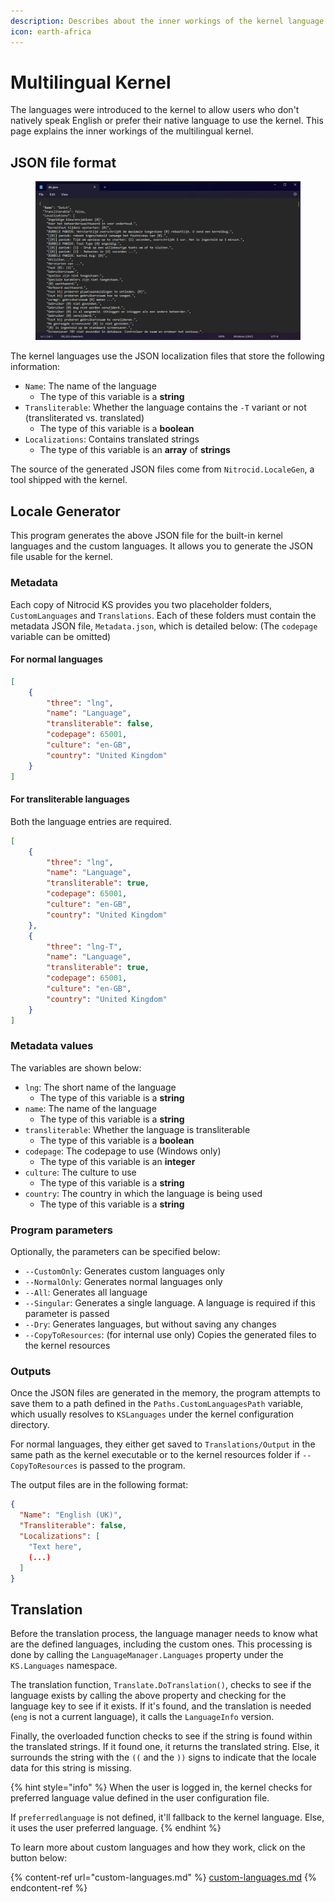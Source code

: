 ```yaml
---
description: Describes about the inner workings of the kernel language feature
icon: earth-africa
---
```


# Multilingual Kernel

The languages were introduced to the kernel to allow users who don't natively speak English or prefer their native language to use the kernel. This page explains the inner workings of the multilingual kernel.

## JSON file format

<figure><img src="../../../.gitbook/assets/114-lang.png" alt=""><figcaption></figcaption></figure>

The kernel languages use the JSON localization files that store the following information:

* `Name`: The name of the language
  * The type of this variable is a **string**
* `Transliterable`: Whether the language contains the `-T` variant or not (transliterated vs. translated)
  * The type of this variable is a **boolean**
* `Localizations`: Contains translated strings
  * The type of this variable is an **array** of **strings**

The source of the generated JSON files come from `Nitrocid.LocaleGen`, a tool shipped with the kernel.

## Locale Generator

This program generates the above JSON file for the built-in kernel languages and the custom languages. It allows you to generate the JSON file usable for the kernel.

### Metadata

Each copy of Nitrocid KS provides you two placeholder folders, `CustomLanguages` and `Translations`. Each of these folders must contain the metadata JSON file, `Metadata.json`, which is detailed below: (The `codepage` variable can be omitted)

#### For normal languages

```json
[
    {
        "three": "lng",
        "name": "Language",
        "transliterable": false,
        "codepage": 65001,
        "culture": "en-GB",
        "country": "United Kingdom"
    }
]
```

#### For transliterable languages

Both the language entries are required.

```json
[
    {
        "three": "lng",
        "name": "Language",
        "transliterable": true,
        "codepage": 65001,
        "culture": "en-GB",
        "country": "United Kingdom"
    },
    {
        "three": "lng-T",
        "name": "Language",
        "transliterable": true,
        "codepage": 65001,
        "culture": "en-GB",
        "country": "United Kingdom"
    }
]
```

### Metadata values

The variables are shown below:

* `lng`: The short name of the language
  * The type of this variable is a **string**
* `name`: The name of the language
  * The type of this variable is a **string**
* `transliterable`: Whether the language is transliterable
  * The type of this variable is a **boolean**
* `codepage`: The codepage to use (Windows only)
  * The type of this variable is an **integer**
* `culture`: The culture to use
  * The type of this variable is a **string**
* `country`: The country in which the language is being used
  * The type of this variable is a **string**

### Program parameters

Optionally, the parameters can be specified below:

* `--CustomOnly`: Generates custom languages only
* `--NormalOnly`: Generates normal languages only
* `--All`: Generates all language
* `--Singular`: Generates a single language. A language is required if this parameter is passed
* `--Dry`: Generates languages, but without saving any changes
* `--CopyToResources`: (for internal use only) Copies the generated files to the kernel resources

### Outputs

Once the JSON files are generated in the memory, the program attempts to save them to a path defined in the `Paths.CustomLanguagesPath` variable, which usually resolves to `KSLanguages` under the kernel configuration directory.

For normal languages, they either get saved to `Translations/Output` in the same path as the kernel executable or to the kernel resources folder if `--CopyToResources` is passed to the program.

The output files are in the following format:

```json
{
  "Name": "English (UK)",
  "Transliterable": false,
  "Localizations": [
    "Text here",
    (...)
  ]
}
```

## Translation

Before the translation process, the language manager needs to know what are the defined languages, including the custom ones. This processing is done by calling the `LanguageManager.Languages` property under the `KS.Languages` namespace.

The translation function, `Translate.DoTranslation()`, checks to see if the language exists by calling the above property and checking for the language key to see if it exists. If it's found, and the translation is needed (`eng` is not a current language), it calls the `LanguageInfo` version.

Finally, the overloaded function checks to see if the string is found within the translated strings. If it found one, it returns the translated string. Else, it surrounds the string with the `((` and the `))` signs to indicate that the locale data for this string is missing.

{% hint style="info" %}
When the user is logged in, the kernel checks for preferred language value defined in the user configuration file.

If `preferredlanguage` is not defined, it'll fallback to the kernel language. Else, it uses the user preferred language.
{% endhint %}

To learn more about custom languages and how they work, click on the button below:

{% content-ref url="custom-languages.md" %}
[custom-languages.md](custom-languages.md)
{% endcontent-ref %}
